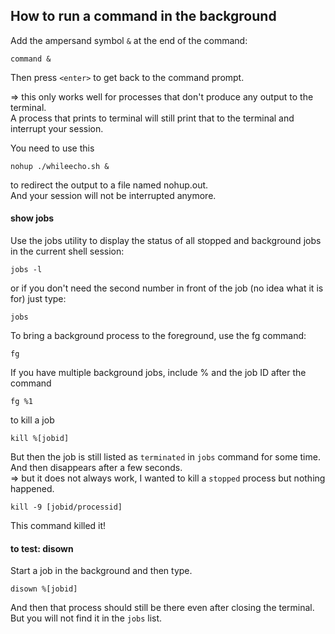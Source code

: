 How to run a command in the background
--------------------------------------

Add the ampersand symbol `&` at the end of the command:
```
command &
```
Then press `<enter>` to get back to the command prompt.

=> this only works well for processes that don't produce any output to the terminal.\
A process that prints to terminal will still print that to the terminal and interrupt your session.

You need to use this
```
nohup ./whileecho.sh &
```
to redirect the output to a file named nohup.out.\
And your session will not be interrupted anymore.

#### show jobs

Use the jobs utility to display the status of all stopped and background jobs in the current shell session:
```
jobs -l
```
or if you don't need the second number in front of the job (no idea what it is for) just type:
```
jobs
```

To bring a background process to the foreground, use the fg command:
```
fg
```
If you have multiple background jobs, include % and the job ID after the command
```
fg %1
```

to kill a job
```
kill %[jobid]
```
But then the job is still listed as `terminated` in `jobs` command for some time.\
And then disappears after a few seconds.\
=> but it does not always work, I wanted to kill a `stopped` process but nothing happened.
```
kill -9 [jobid/processid]
```
This command killed it!

#### to test: disown

Start a job in the background and then type.

```
disown %[jobid]
```
And then that process should still be there even after closing the terminal.\
But you will not find it in the `jobs` list.
